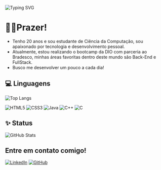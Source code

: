 
![Typing SVG](https://readme-typing-svg.demolab.com/?font=Fira+Code&size=30&pause=1000&color=f5f5f5&center=true&width=600&lines=Olá+Meu+nome+é+Igor+Souza!) 


# 🙋🏻Prazer!
- Tenho 20 anos e sou estudante de Ciência da Computação, sou apaixonado por tecnologia e desenvolvimento pessoal.
- Atualmente, estou realizando o bootcamp da DIO com parceria ao Bradesco, minhas áreas favoritas dentro deste mundo são Back-End e FullStack.
- Busco me desenvolver um pouco a cada dia!


## 💻 Linguagens

![Top Langs](https://github-readme-stats-git-masterrstaa-rickstaa.vercel.app/api/top-langs/?username=igor-sza&layout=compact&bg_color=000&border_color=f516b2&title_color=f516b2&text_color=FFF)


![HTML5](https://img.shields.io/badge/HTML5-E34F26?style=for-the-badge&logo=html5&logoColor=white) ![CSS3](https://img.shields.io/badge/CSS3-1572B6?style=for-the-badge&logo=css3&logoColor=white) ![Java](https://img.shields.io/badge/java-%23ED8B00.svg?style=for-the-badge&logo=openjdk&logoColor=white)
![C++](https://img.shields.io/badge/C%2B%2B-00599C?style=for-the-badge&logo=c%2B%2B&logoColor=white)
![C](https://img.shields.io/badge/C-00599C?style=for-the-badge&logo=c&logoColor=white)

## ✨ Status

![GitHub Stats](https://github-readme-stats.vercel.app/api?username=igor-sza&theme=transparent&bg_color=000&border_color=f516b2&show_icons=true&icon_color=f516b2&title_color=f516b2&text_color=FFF)

## Entre em contato comigo!
 [![LinkedIn](https://img.shields.io/badge/LinkedIn-0077B5?style=for-the-badge&logo=linkedin&logoColor=white)](https://www.linkedin.com/in/igor-souza-13b33a270/) [![GitHub](https://img.shields.io/badge/GitHub-000?style=for-the-badge&logo=github&logoColor=30A3DC)](https://github.com/igor-sza)
